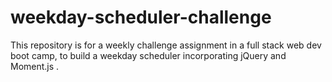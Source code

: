 # weekday-scheduler-challenge
This repository is for a weekly challenge assignment in a full stack web dev boot camp, to build a weekday scheduler incorporating jQuery and Moment.js .
